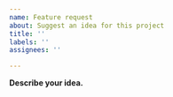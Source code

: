 ```yaml
---
name: Feature request
about: Suggest an idea for this project
title: ''
labels: ''
assignees: ''

---
```


**Describe your idea.**
